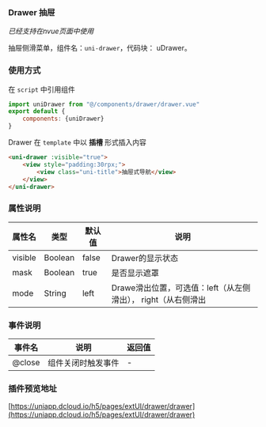 ### Drawer 抽屉
*已经支持在nvue页面中使用*

抽屉侧滑菜单，组件名：``uni-drawer``，代码块： uDrawer。

### 使用方式

在 ``script`` 中引用组件 

```javascript
import uniDrawer from "@/components/drawer/drawer.vue"
export default {
    components: {uniDrawer}
}
```

Drawer 在 ``template`` 中以 **插槽** 形式插入内容

```html
<uni-drawer :visible="true">
    <view style="padding:30rpx;">
        <view class="uni-title">抽屉式导航</view>
    </view>
</uni-drawer>
```

### 属性说明

|属性名	|类型		|默认值	|说明															|
|---	|----		|---	|---															|
|visible|Boolean	|false	|Drawer的显示状态												|
|mask	|Boolean	|true	|是否显示遮罩													|
|mode	|String		|left	|Drawe滑出位置，可选值：left（从左侧滑出）， right（从右侧滑出	|

### 事件说明

|事件名	|说明				|返回值	|
|---	|----				|---	|
|@close	|组件关闭时触发事件	|-		|

### 插件预览地址

[https://uniapp.dcloud.io/h5/pages/extUI/drawer/drawer](https://uniapp.dcloud.io/h5/pages/extUI/drawer/drawer)
